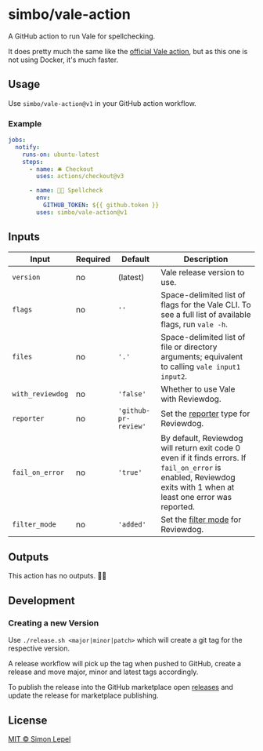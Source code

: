 # simbo/vale-action

A GitHub action to run Vale for spellchecking.

It does pretty much the same like the [official Vale action](https://github.com/errata-ai/vale-action),
but as this one is not using Docker, it's much faster.

## Usage

Use `simbo/vale-action@v1` in your GitHub action workflow.

### Example

```yml
jobs:
  notify:
    runs-on: ubuntu-latest
    steps:
      - name: 🛎 Checkout
        uses: actions/checkout@v3

      - name: 🧑‍🏫 Spellcheck
        env:
          GITHUB_TOKEN: ${{ github.token }}
        uses: simbo/vale-action@v1
```

## Inputs

| Input            | Required | Default              | Description                                                                                                                                                        |
| ---------------- | -------- | -------------------- | ------------------------------------------------------------------------------------------------------------------------------------------------------------------ |
| `version`        | no       | (latest)             | Vale release version to use.                                                                                                                                       |
| `flags`          | no       | `''`                 | Space-delimited list of flags for the Vale CLI. To see a full list of available flags, run `vale -h`.                                                              |
| `files`          | no       | `'.'`                | Space-delimited list of file or directory arguments; equivalent to calling `vale input1 input2`.                                                                   |
| `with_reviewdog` | no       | `'false'`            | Whether to use Vale with Reviewdog.                                                                                                                                |
| `reporter`       | no       | `'github-pr-review'` | Set the [reporter](https://github.com/reviewdog/reviewdog#reporters) type for Reviewdog.                                                                           |
| `fail_on_error`  | no       | `'true'`             | By default, Reviewdog will return exit code 0 even if it finds errors. If `fail_on_error` is enabled, Reviewdog exits with 1 when at least one error was reported. |
| `filter_mode`    | no       | `'added'`            | Set the [filter mode](https://github.com/reviewdog/reviewdog#filter-mode) for Reviewdog.                                                                           |

## Outputs

This action has no outputs. 🤷‍♂️

## Development

### Creating a new Version

Use `./release.sh <major|minor|patch>` which will create a git tag for the
respective version.

A release workflow will pick up the tag when pushed to GitHub, create a release
and move major, minor and latest tags accordingly.

To publish the release into the GitHub marketplace open
[releases](https://github.com/simbo/vale-action/releases) and
update the release for marketplace publishing.

## License

[MIT &copy; Simon Lepel](http://simbo.mit-license.org/)
